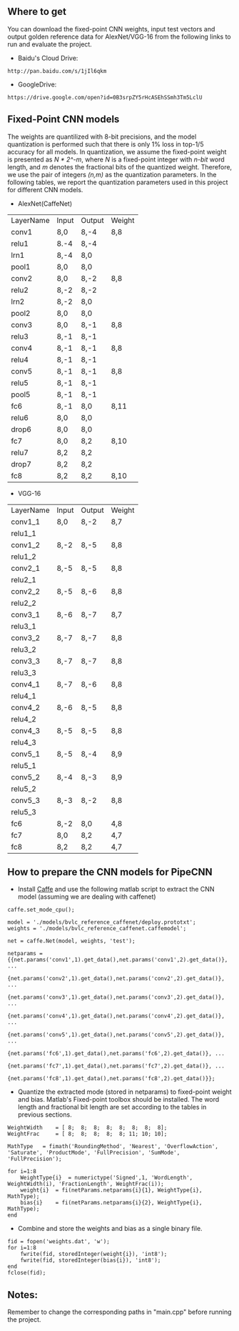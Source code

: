 ## Where to get

You can download the fixed-point CNN weights, input test vectors and output golden reference data for AlexNet/VGG-16 from the following links to run and evaluate the project.

* Baidu's Cloud Drive:
```
http://pan.baidu.com/s/1jIl6qkm
```
* GoogleDrive:
```
https://drive.google.com/open?id=0B3srpZY5rHcASEhSSmh3Tm5LclU
```

## Fixed-Point CNN models

The weights are quantilized with 8-bit precisions, and the model quantization is performed such that there is only 1% loss in top-1/5 accuracy for all models. In quantization, we assume the fixed-point weight is presented as *N * 2^-m*, where *N* is a fixed-point integer with *n-bit* word length, and *m* denotes the fractional bits of the quantized weight. Therefore, we use the pair of integers *(n,m)* as the quantization parameters. In the following tables, we report the quantization parameters used in this project for different CNN models.

* AlexNet(CaffeNet)

<table>
   <tr>
      <td>LayerName</td>
      <td>Input</td>
      <td>Output</td>
      <td>Weight</td>
   </tr>
   <tr>
      <td>conv1</td>
      <td>8,0</td>
      <td>8,-4</td>
      <td>8,8</td>
   </tr>
   <tr>
      <td>relu1</td>
      <td>8.-4</td>
      <td>8,-4</td>
      <td></td>
   </tr>
   <tr>
      <td>lrn1</td>
      <td>8,-4</td>
      <td>8,0</td>
      <td></td>
   </tr>
   <tr>
      <td>pool1</td>
      <td>8,0</td>
      <td>8,0</td>
      <td></td>
   </tr>
   <tr>
      <td>conv2</td>
      <td>8,0</td>
      <td>8,-2</td>
      <td>8,8</td>
   </tr>
   <tr>
      <td>relu2</td>
      <td>8,-2</td>
      <td>8,-2</td>
      <td></td>
   </tr>
   <tr>
      <td>lrn2</td>
      <td>8,-2</td>
      <td>8,0</td>
      <td></td>
   </tr>
   <tr>
      <td>pool2</td>
      <td>8,0</td>
      <td>8,0</td>
      <td></td>
   </tr>
   <tr>
      <td>conv3</td>
      <td>8,0</td>
      <td>8,-1</td>
      <td>8,8</td>
   </tr>
   <tr>
      <td>relu3</td>
      <td>8,-1</td>
      <td>8,-1</td>
      <td></td>
   </tr>
   <tr>
      <td>conv4</td>
      <td>8,-1</td>
      <td>8,-1</td>
      <td>8,8</td>
   </tr>
   <tr>
      <td>relu4</td>
      <td>8,-1</td>
      <td>8,-1</td>
      <td></td>
   </tr>
   <tr>
      <td>conv5</td>
      <td>8,-1</td>
      <td>8,-1</td>
      <td>8,8</td>
   </tr>
   <tr>
      <td>relu5</td>
      <td>8,-1</td>
      <td>8,-1</td>
      <td></td>
   </tr>
   <tr>
      <td>pool5</td>
      <td>8,-1</td>
      <td>8,-1</td>
      <td></td>
   </tr>
   <tr>
      <td>fc6</td>
      <td>8,-1</td>
      <td>8,0</td>
      <td>8,11</td>
   </tr>
   <tr>
      <td>relu6</td>
      <td>8,0</td>
      <td>8,0</td>
      <td></td>
   </tr>
   <tr>
      <td>drop6</td>
      <td>8,0</td>
      <td>8,0</td>
      <td></td>
   </tr>
   <tr>
      <td>fc7</td>
      <td>8,0</td>
      <td>8,2</td>
      <td>8,10</td>
   </tr>
   <tr>
      <td>relu7</td>
      <td>8,2</td>
      <td>8,2</td>
      <td></td>
   </tr>
   <tr>
      <td>drop7</td>
      <td>8,2</td>
      <td>8,2</td>
      <td></td>
   </tr>
   <tr>
      <td>fc8</td>
      <td>8,2</td>
      <td>8,2</td>
      <td>8,10</td>
   </tr>
</table>


* VGG-16

<table>
   <tr>
      <td>LayerName</td>
      <td>Input</td>
      <td>Output</td>
      <td>Weight</td>
   </tr>
   <tr>
      <td>conv1_1</td>
      <td>8,0</td>
      <td>8,-2</td>
      <td>8,7</td>
   </tr>
   <tr>
      <td>relu1_1</td>
      <td></td>
      <td></td>
      <td></td>
   </tr>
   <tr>
      <td>conv1_2</td>
      <td>8,-2</td>
      <td>8,-5</td>
      <td>8,8</td>
   </tr>
   <tr>
      <td>relu1_2</td>
      <td></td>
      <td></td>
      <td></td>
   </tr>
   <tr>
      <td>conv2_1</td>
      <td>8,-5</td>
      <td>8,-5</td>
      <td>8,8</td>
   </tr>
   <tr>
      <td>relu2_1</td>
      <td></td>
      <td></td>
      <td></td>
   </tr>
   <tr>
      <td>conv2_2</td>
      <td>8,-5</td>
      <td>8,-6</td>
      <td>8,8</td>
   </tr>
   <tr>
      <td>relu2_2</td>
      <td></td>
      <td></td>
      <td></td>
   </tr>
   <tr>
      <td>conv3_1</td>
      <td>8,-6</td>
      <td>8,-7</td>
      <td>8,7</td>
   </tr>
   <tr>
      <td>relu3_1</td>
      <td></td>
      <td></td>
      <td></td>
   </tr>
   <tr>
      <td>conv3_2</td>
      <td>8,-7</td>
      <td>8,-7</td>
      <td>8,8</td>
   </tr>
   <tr>
      <td>relu3_2</td>
      <td></td>
      <td></td>
      <td></td>
   </tr>
   <tr>
      <td>conv3_3</td>
      <td>8,-7</td>
      <td>8,-7</td>
      <td>8,8</td>
   </tr>
   <tr>
      <td>relu3_3</td>
      <td></td>
      <td></td>
      <td></td>
   </tr>
   <tr>
      <td>conv4_1</td>
      <td>8,-7</td>
      <td>8,-6</td>
      <td>8,8</td>
   </tr>
   <tr>
      <td>relu4_1</td>
      <td></td>
      <td></td>
      <td></td>
   </tr>
   <tr>
      <td>conv4_2</td>
      <td>8,-6</td>
      <td>8,-5</td>
      <td>8,8</td>
   </tr>
   <tr>
      <td>relu4_2</td>
      <td></td>
      <td></td>
      <td></td>
   </tr>
   <tr>
      <td>conv4_3</td>
      <td>8,-5</td>
      <td>8,-5</td>
      <td>8,8</td>
   </tr>
   <tr>
      <td>relu4_3</td>
      <td></td>
      <td></td>
      <td></td>
   </tr>
   <tr>
      <td>conv5_1</td>
      <td>8,-5</td>
      <td>8,-4</td>
      <td>8,9</td>
   </tr>
   <tr>
      <td>relu5_1</td>
      <td></td>
      <td></td>
      <td></td>
   </tr>
   <tr>
      <td>conv5_2</td>
      <td>8,-4</td>
      <td>8,-3</td>
      <td>8,9</td>
   </tr>
   <tr>
      <td>relu5_2</td>
      <td></td>
      <td></td>
      <td></td>
   </tr>
   <tr>
      <td>conv5_3</td>
      <td>8,-3</td>
      <td>8,-2</td>
      <td>8,8</td>
   </tr>
   <tr>
      <td>relu5_3</td>
      <td></td>
      <td></td>
      <td></td>
   </tr>
   <tr>
      <td>fc6</td>
      <td>8,-2</td>
      <td>8,0</td>
      <td>4,8</td>
   </tr>
   <tr>
      <td>fc7</td>
      <td>8,0</td>
      <td>8,2</td>
      <td>4,7</td>
   </tr>
   <tr>
      <td>fc8</td>
      <td>8,2</td>
      <td>8,2</td>
      <td>4,7</td>
   </tr>
</table>

## How to prepare the CNN models for PipeCNN

* Install [Caffe](http://caffe.berkeleyvision.org/) and use the following matlab script to extract the CNN model (assuming we are dealing with caffenet)
```
caffe.set_mode_cpu();

model = './models/bvlc_reference_caffenet/deploy.prototxt';
weights = './models/bvlc_reference_caffenet.caffemodel';

net = caffe.Net(model, weights, 'test');

netparams = {{net.params('conv1',1).get_data(),net.params('conv1',2).get_data()}, ...
			{net.params('conv2',1).get_data(),net.params('conv2',2).get_data()}, ...
			{net.params('conv3',1).get_data(),net.params('conv3',2).get_data()}, ...
			{net.params('conv4',1).get_data(),net.params('conv4',2).get_data()}, ...
			{net.params('conv5',1).get_data(),net.params('conv5',2).get_data()}, ...
			{net.params('fc6',1).get_data(),net.params('fc6',2).get_data()}, ...
			{net.params('fc7',1).get_data(),net.params('fc7',2).get_data()}, ...
			{net.params('fc8',1).get_data(),net.params('fc8',2).get_data()}};
```

* Quantize the extracted mode (stored in netparams) to fixed-point weight and bias. Matlab's Fixed-point toolbox should be installed. The word length and fractional bit length are set according to the tables in previous sections.
```
WeightWidth    = [ 8;  8;  8;  8;  8;  8;  8;  8];
WeightFrac     = [ 8;  8;  8;  8;  8; 11; 10; 10];

MathType   = fimath('RoundingMethod', 'Nearest', 'OverflowAction', 'Saturate', 'ProductMode', 'FullPrecision', 'SumMode', 'FullPrecision');

for i=1:8
	WeightType{i}  = numerictype('Signed',1, 'WordLength', WeightWidth(i), 'FractionLength', WeightFrac(i));
	weight{i}  = fi(netParams.netparams{i}{1}, WeightType{i}, MathType);
	bias{i}    = fi(netParams.netparams{i}{2}, WeightType{i}, MathType);
end

```

* Combine and store the weights and bias as a single binary file.
```
fid = fopen('weights.dat', 'w');
for i=1:8
    fwrite(fid, storedInteger(weight{i}), 'int8');
    fwrite(fid, storedInteger(bias{i}), 'int8');
end
fclose(fid);
```


## Notes:

Remember to change the corresponding paths in "main.cpp" before running the project.
